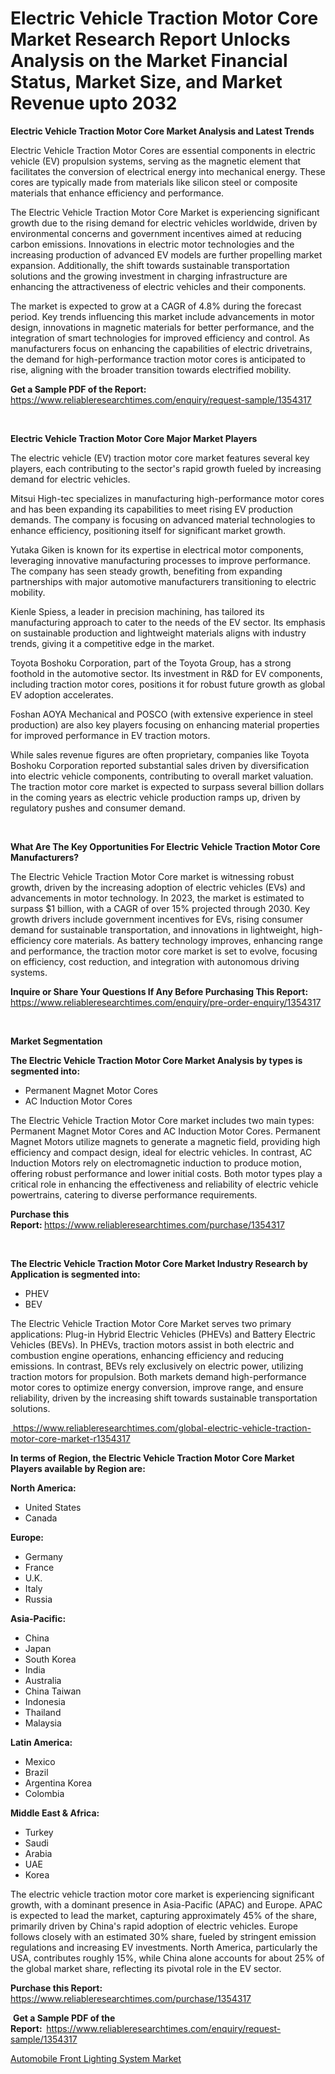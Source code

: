 <p><h1>Electric Vehicle Traction Motor Core Market Research Report Unlocks Analysis on the Market Financial Status, Market Size, and Market Revenue upto 2032</h1></p><p><strong>Electric Vehicle Traction Motor Core Market Analysis and Latest Trends</strong></p>
<p><p>Electric Vehicle Traction Motor Cores are essential components in electric vehicle (EV) propulsion systems, serving as the magnetic element that facilitates the conversion of electrical energy into mechanical energy. These cores are typically made from materials like silicon steel or composite materials that enhance efficiency and performance. </p><p>The Electric Vehicle Traction Motor Core Market is experiencing significant growth due to the rising demand for electric vehicles worldwide, driven by environmental concerns and government incentives aimed at reducing carbon emissions. Innovations in electric motor technologies and the increasing production of advanced EV models are further propelling market expansion. Additionally, the shift towards sustainable transportation solutions and the growing investment in charging infrastructure are enhancing the attractiveness of electric vehicles and their components. </p><p>The market is expected to grow at a CAGR of 4.8% during the forecast period. Key trends influencing this market include advancements in motor design, innovations in magnetic materials for better performance, and the integration of smart technologies for improved efficiency and control. As manufacturers focus on enhancing the capabilities of electric drivetrains, the demand for high-performance traction motor cores is anticipated to rise, aligning with the broader transition towards electrified mobility.</p></p>
<p><strong>Get a Sample PDF of the Report:&nbsp;</strong> <a href="https://www.reliableresearchtimes.com/enquiry/request-sample/1354317?utm_campaign=3361&utm_medium=2&utm_source=Github&utm_content=ia&utm_term=31032025&utm_id=electric-vehicle-traction-motor-core">https://www.reliableresearchtimes.com/enquiry/request-sample/1354317</a></p>
<p>&nbsp;</p>
<p><strong>Electric Vehicle Traction Motor Core Major Market Players</strong></p>
<p><p>The electric vehicle (EV) traction motor core market features several key players, each contributing to the sector's rapid growth fueled by increasing demand for electric vehicles. </p><p>Mitsui High-tec specializes in manufacturing high-performance motor cores and has been expanding its capabilities to meet rising EV production demands. The company is focusing on advanced material technologies to enhance efficiency, positioning itself for significant market growth.</p><p>Yutaka Giken is known for its expertise in electrical motor components, leveraging innovative manufacturing processes to improve performance. The company has seen steady growth, benefiting from expanding partnerships with major automotive manufacturers transitioning to electric mobility.</p><p>Kienle Spiess, a leader in precision machining, has tailored its manufacturing approach to cater to the needs of the EV sector. Its emphasis on sustainable production and lightweight materials aligns with industry trends, giving it a competitive edge in the market.</p><p>Toyota Boshoku Corporation, part of the Toyota Group, has a strong foothold in the automotive sector. Its investment in R&D for EV components, including traction motor cores, positions it for robust future growth as global EV adoption accelerates.</p><p>Foshan AOYA Mechanical and POSCO (with extensive experience in steel production) are also key players focusing on enhancing material properties for improved performance in EV traction motors.</p><p>While sales revenue figures are often proprietary, companies like Toyota Boshoku Corporation reported substantial sales driven by diversification into electric vehicle components, contributing to overall market valuation. The traction motor core market is expected to surpass several billion dollars in the coming years as electric vehicle production ramps up, driven by regulatory pushes and consumer demand.</p></p>
<p>&nbsp;</p>
<p><strong>What Are The Key Opportunities For Electric Vehicle Traction Motor Core Manufacturers?</strong></p>
<p><p>The Electric Vehicle Traction Motor Core market is witnessing robust growth, driven by the increasing adoption of electric vehicles (EVs) and advancements in motor technology. In 2023, the market is estimated to surpass $1 billion, with a CAGR of over 15% projected through 2030. Key growth drivers include government incentives for EVs, rising consumer demand for sustainable transportation, and innovations in lightweight, high-efficiency core materials. As battery technology improves, enhancing range and performance, the traction motor core market is set to evolve, focusing on efficiency, cost reduction, and integration with autonomous driving systems.</p></p>
<p><strong>Inquire or Share Your Questions If Any Before Purchasing This Report:</strong> <a href="https://www.reliableresearchtimes.com/enquiry/pre-order-enquiry/1354317?utm_campaign=3361&utm_medium=2&utm_source=Github&utm_content=ia&utm_term=31032025&utm_id=electric-vehicle-traction-motor-core">https://www.reliableresearchtimes.com/enquiry/pre-order-enquiry/1354317</a></p>
<p>&nbsp;</p>
<p><strong>Market Segmentation</strong></p>
<p><strong>The Electric Vehicle Traction Motor Core Market Analysis by types is segmented into:</strong></p>
<p><ul><li>Permanent Magnet Motor Cores</li><li>AC Induction Motor Cores</li></ul></p>
<p><p>The Electric Vehicle Traction Motor Core market includes two main types: Permanent Magnet Motor Cores and AC Induction Motor Cores. Permanent Magnet Motors utilize magnets to generate a magnetic field, providing high efficiency and compact design, ideal for electric vehicles. In contrast, AC Induction Motors rely on electromagnetic induction to produce motion, offering robust performance and lower initial costs. Both motor types play a critical role in enhancing the effectiveness and reliability of electric vehicle powertrains, catering to diverse performance requirements.</p></p>
<p><strong>Purchase this Report:&nbsp;</strong><a href="https://www.reliableresearchtimes.com/purchase/1354317?utm_campaign=3361&utm_medium=2&utm_source=Github&utm_content=ia&utm_term=31032025&utm_id=electric-vehicle-traction-motor-core">https://www.reliableresearchtimes.com/purchase/1354317</a></p>
<p>&nbsp;</p>
<p><strong>The Electric Vehicle Traction Motor Core Market Industry Research by Application is segmented into:</strong></p>
<p><ul><li>PHEV</li><li>BEV</li></ul></p>
<p><p>The Electric Vehicle Traction Motor Core Market serves two primary applications: Plug-in Hybrid Electric Vehicles (PHEVs) and Battery Electric Vehicles (BEVs). In PHEVs, traction motors assist in both electric and combustion engine operations, enhancing efficiency and reducing emissions. In contrast, BEVs rely exclusively on electric power, utilizing traction motors for propulsion. Both markets demand high-performance motor cores to optimize energy conversion, improve range, and ensure reliability, driven by the increasing shift towards sustainable transportation solutions.</p></p>
<p><a href="https://www.reliableresearchtimes.com/global-electric-vehicle-traction-motor-core-market-r1354317?utm_campaign=3361&utm_medium=2&utm_source=Github&utm_content=ia&utm_term=31032025&utm_id=electric-vehicle-traction-motor-core">&nbsp;https://www.reliableresearchtimes.com/global-electric-vehicle-traction-motor-core-market-r1354317</a></p>
<p><strong>In terms of Region, the Electric Vehicle Traction Motor Core Market Players available by Region are:</strong></p>
<p>
    <p> <strong> North America: </strong>
        <ul>
            <li>United States</li>
            <li>Canada</li>
        </ul>
        </p> 
    <p> <strong> Europe: </strong>
        <ul>
            <li>Germany</li>
            <li>France</li>
            <li>U.K.</li>
            <li>Italy</li>
            <li>Russia</li>
        </ul>
        </p> 
    <p> <strong> Asia-Pacific: </strong>
        <ul>
            <li>China</li>
            <li>Japan</li>
            <li>South Korea</li>
            <li>India</li>
            <li>Australia</li>
            <li>China Taiwan</li>
            <li>Indonesia</li>
            <li>Thailand</li>
            <li>Malaysia</li>
        </ul>
        </p> 
    <p> <strong> Latin America: </strong>
        <ul>
            <li>Mexico</li>
            <li>Brazil</li>
            <li>Argentina Korea</li>
            <li>Colombia</li>
        </ul>
        </p> 
    <p> <strong> Middle East & Africa: </strong>
        <ul>
            <li>Turkey</li>
            <li>Saudi</li>
            <li>Arabia</li>
            <li>UAE</li>
            <li>Korea</li>
        </ul>
    </p>
    </p>
<p><p>The electric vehicle traction motor core market is experiencing significant growth, with a dominant presence in Asia-Pacific (APAC) and Europe. APAC is expected to lead the market, capturing approximately 45% of the share, primarily driven by China's rapid adoption of electric vehicles. Europe follows closely with an estimated 30% share, fueled by stringent emission regulations and increasing EV investments. North America, particularly the USA, contributes roughly 15%, while China alone accounts for about 25% of the global market share, reflecting its pivotal role in the EV sector.</p></p>
<p><strong>Purchase this Report: </strong><a href="https://www.reliableresearchtimes.com/purchase/1354317?utm_campaign=3361&utm_medium=2&utm_source=Github&utm_content=ia&utm_term=31032025&utm_id=electric-vehicle-traction-motor-core">https://www.reliableresearchtimes.com/purchase/1354317</a></p>
<p>&nbsp;<strong>Get a Sample PDF of the Report:&nbsp;&nbsp;</strong><a href="https://www.reliableresearchtimes.com/enquiry/request-sample/1354317?utm_campaign=3361&utm_medium=2&utm_source=Github&utm_content=ia&utm_term=31032025&utm_id=electric-vehicle-traction-motor-core">https://www.reliableresearchtimes.com/enquiry/request-sample/1354317</a></p>
<p><strong></strong></p>
<p><p><a href="https://github.com/shafriusizi/Market-Research-Report-List-1/blob/main/automobile-front-lighting-system-market.md?utm_campaign=3361&utm_medium=2&utm_source=Github&utm_content=ia&utm_term=31032025&utm_id=electric-vehicle-traction-motor-core">Automobile Front Lighting System Market</a></p></p>